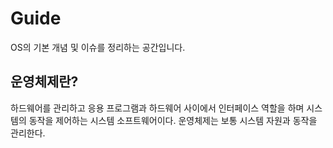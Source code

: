# Guide

OS의 기본 개념 및 이슈를 정리하는 공간입니다.

## 운영체제란?

하드웨어를 관리하고 응용 프로그램과 하드웨어 사이에서 인터페이스 역할을 하며 시스템의 동작을 제어하는 시스템 소프트웨어이다. 운영체제는 보통 시스템 자원과 동작을 관리한다.